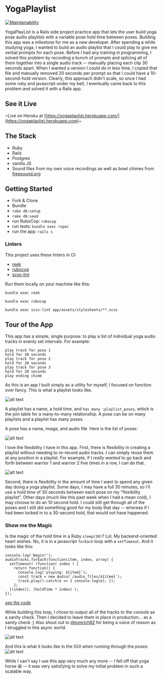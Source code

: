 # YogaPlaylist

[![Maintainability](https://api.codeclimate.com/v1/badges/7da95ba014377f246fe7/maintainability)](https://codeclimate.com/github/lortza/yogaplaylist/maintainability)

YogaPlayList is a Rails side project practice app that lets the user build yoga pose audio playlists with a variable pose hold time between poses. Building this app was a milestone for me as a new developer. After spending a while studying yoga, I wanted to build an audio playlist that I could play to give me verbal prompts for each pose. Before I had any training in programming, I solved this problem by recording a bunch of prompts and splicing all of them together into a single audio track -- manually placing each clip 30 seconds apart. When I wanted a version I could do in less time, I copied that file and manually removed 20 seconds per prompt so that I could have a 10-second-hold version. Clearly, this approach didn't scale, so once I had some ruby and javascript under my belt, I eventually came back to this problem and solved it with a Rails app.

## See it Live
~Live on Heroku at [https://yogaplaylist.herokuapp.com/](https://yogaplaylist.herokuapp.com)~

## The Stack
* Ruby
* Rails
* Postgres
* vanilla JS
* Sound files from my own voice recordings as well as bowl chimes from [freesound.org](https://freesound.org/people/margo_heston/packs/12534/)


## Getting Started
* Fork & Clone
* Bundle
* `rake db:setup`
* `rake db:seed`
* run RuboCop: `rubocop`
* run tests: `bundle exec rspec`
* run the app: `rails s`


### Linters
This project uses these linters in CI:
* [reek](https://github.com/troessner/reek)
* [rubocop](https://github.com/rubocop-hq/rubocop)
* [scss-lint](https://github.com/sds/scss-lint)

Run them locally on your machine like this:
```
bundle exec reek

bundle exec rubocop

bundle exec scss-lint app/assets/stylesheets/**.scss
```

## Tour of the App
This app has a simple, single purpose: to play a list of individual yoga audio tracks in evenly set intervals. For example:
```
play track for pose 1
hold for 20 seconds
play track for pose 2
hold for 20 seconds
play track for pose 3
hold for 20 seconds
play ending chime
```

As this is an app I built simply as a utility for myself, I focused on function over fancy. This is what a playlist looks like.

![alt text](/public/screenshots/playlist_show.png "playlist show page")

A playlist has a name, a hold time, and `has_many :playlist_poses`, which is the join table for a many-to-many relationship. A pose can be on many playlists and a playlist has many poses.

A pose has a name, image, and audio file. Here is the list of poses:

![alt text](/public/screenshots/poses_index.png "playlist show page")

I love the flexibility I have in this app. First, there is flexibility in creating a playlist without needing to re-record audio tracks. I can simply reuse them at any position in a playlist. For example, if I _really wanted_ to go back and forth between warrior 1 and warrior 2 five times in a row, I can do that.

![alt text](/public/screenshots/so_many_warriors.png "playlist with repeated poses")

Second, there is flexibility in the amount of time I want to spend any given day doing a yoga playlist. Some days, I may have a full 30 minutes, so I'll use a hold time of 30 seconds between each pose on my "flexibility playlist". Other days (much like this past week when I had a mean cold), I may choose to do an 10 second hold. I could still get through all of the poses and I still did something good for my body that day -- whereas if I had been locked in to a 30-second hold, that would not have happened.

### Show me the Magic
Is the magic of the hold time in a Ruby `sleep(30)`? Lol. My backend-oriented heart wishes. No, it is in a javascript `forEach` loop with a `setTimeout`. And it looks like this:

```
console.log('Begin!');
audioTracks.forEach(function(item, index, array) {
  setTimeout( (function( index ) {
    return function() {
      console.log(`playing: ${item}`);
      const track = new Audio(`/audio_files/${item}`);
      track.play().catch(e => { console.log(e); });
    };
  }(index)), (holdTime * index) );
});
```
_[see the code](https://github.com/lortza/yogaplaylist/blob/master/app/views/playlists/show.html.erb#L52-L60)_

While building this loop, I chose to output all of the tracks to the console as a sanity check. Then I decided to leave them in place in production... as a sanity check ;) Also shout out to [@tomrich82](https://github.com/tomrich82) for being a voice of reason as I struggled in this async world.

![alt text](/public/screenshots/playlist_show_console.png "playlist running with console output")

And this is what it looks like in the GUI when running through the poses:
![alt text](/public/screenshots/row_highlighting.gif "playlist running in GUI")

While I can't say I use this app very much any more -- I fell off that yoga horse :laughing: -- it was very satisfying to solve my initial problem in such a scalable way.
